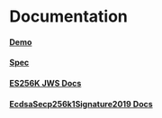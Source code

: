 # Documentation

#### [Demo](https://identity.foundation/lds-ecdsa-secp256k1-2019.js/demo)

#### [Spec](https://identity.foundation/lds-ecdsa-secp256k1-2019.js/spec)

#### [ES256K JWS Docs](./es256k-jws-ts)

#### [EcdsaSecp256k1Signature2019 Docs](./lds-ecdsa-secp256k1-2019)
